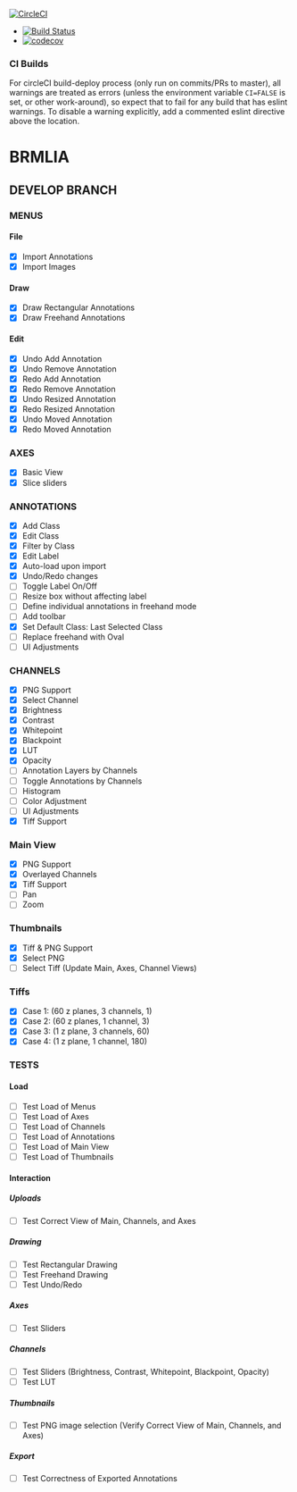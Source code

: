 [![CircleCI](https://circleci.com/gh/Brmlia/brmlia.svg?style=svg)](https://circleci.com/gh/Brmlia/brmlia)

- [![Build Status](https://travis-ci.org/Brmlia/brmlia.svg?branch=master)](https://travis-ci.org/Brmlia/brmlia)
- [![codecov](https://codecov.io/gh/Brmlia/brmlia/branch/master/graph/badge.svg)](https://codecov.io/gh/Brmlia/brmlia)

### CI Builds

For circleCI build-deploy process (only run on commits/PRs to master), all warnings are treated as errors (unless
the environment variable `CI=FALSE` is set, or other work-around), so expect
that to fail for any build that has eslint warnings. To disable a warning
explicitly, add a commented eslint directive above the location.

# BRMLIA

## DEVELOP BRANCH

### MENUS

#### File

- [x] Import Annotations
- [x] Import Images

#### Draw

- [x] Draw Rectangular Annotations
- [x] Draw Freehand Annotations

#### Edit

- [x] Undo Add Annotation
- [x] Undo Remove Annotation
- [x] Redo Add Annotation
- [x] Redo Remove Annotation
- [x] Undo Resized Annotation
- [x] Redo Resized Annotation
- [x] Undo Moved Annotation
- [x] Redo Moved Annotation

### AXES

- [x] Basic View
- [x] Slice sliders

### ANNOTATIONS

- [x] Add Class
- [x] Edit Class
- [x] Filter by Class
- [x] Edit Label
- [x] Auto-load upon import
- [x] Undo/Redo changes
- [ ] Toggle Label On/Off
- [ ] Resize box without affecting label
- [ ] Define individual annotations in freehand mode
- [ ] Add toolbar
- [x] Set Default Class: Last Selected Class
- [ ] Replace freehand with Oval
- [ ] UI Adjustments

### CHANNELS

- [x] PNG Support
- [x] Select Channel
- [x] Brightness
- [x] Contrast
- [x] Whitepoint
- [x] Blackpoint
- [x] LUT
- [x] Opacity
- [ ] Annotation Layers by Channels
- [ ] Toggle Annotations by Channels
- [ ] Histogram
- [ ] Color Adjustment
- [ ] UI Adjustments
- [x] Tiff Support

### Main View

- [x] PNG Support
- [x] Overlayed Channels
- [x] Tiff Support
- [ ] Pan
- [ ] Zoom

### Thumbnails

- [x] Tiff & PNG Support
- [x] Select PNG
- [ ] Select Tiff (Update Main, Axes, Channel Views)

### Tiffs

- [x] Case 1: (60 z planes, 3 channels, 1)
- [x] Case 2: (60 z planes, 1 channel, 3)
- [x] Case 3: (1 z plane, 3 channels, 60)
- [x] Case 4: (1 z plane, 1 channel, 180)

### TESTS

#### Load

- [ ] Test Load of Menus
- [ ] Test Load of Axes
- [ ] Test Load of Channels
- [ ] Test Load of Annotations
- [ ] Test Load of Main View
- [ ] Test Load of Thumbnails

#### Interaction

##### Uploads

- [ ] Test Correct View of Main, Channels, and Axes

##### Drawing

- [ ] Test Rectangular Drawing
- [ ] Test Freehand Drawing
- [ ] Test Undo/Redo

##### Axes

- [ ] Test Sliders

##### Channels

- [ ] Test Sliders (Brightness, Contrast, Whitepoint, Blackpoint, Opacity)
- [ ] Test LUT

##### Thumbnails

- [ ] Test PNG image selection (Verify Correct View of Main, Channels, and Axes)

##### Export

- [ ] Test Correctness of Exported Annotations
